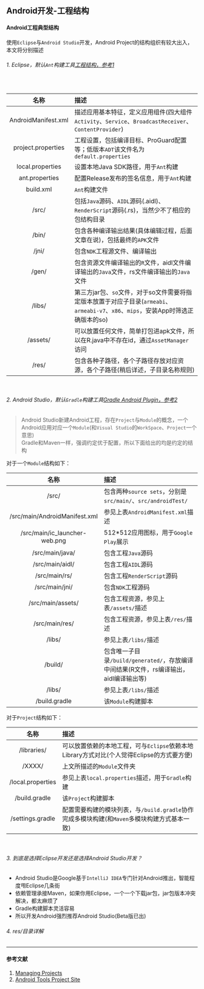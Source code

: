 ## Android开发-工程结构

#### Android工程典型结构  
使用`Eclipse`与`Android Studio`开发，Android Project的结构组织有较大出入，本文将分别描述  
  
###### 1. Eclipse，默认`Ant`构建工具[工程结构，参考1][1]
 <br />
  
| 名称 | 描述 |
| :---: | :--- |
| AndroidManifest.xml | 描述应用基本特征，定义应用组件(四大组件`Activity`、`Service`、`BroadcastReceiver`、`ContentProvider`) |
| project.properties | 工程设置，包括编译目标、ProGuard配置等；低版本`ADT`该文件名为`default.properties` |
| local.properties | 设置本地Java SDK路径，用于`Ant`构建 |
| ant.properties | 配置Release发布的签名信息，用于`Ant`构建 |
| build.xml | `Ant`构建文件 |
| /src/ | 包括`Java`源码、`AIDL`源码(.aidl)、`RenderScript`源码(.rs)，当然少不了相应的包结构目录 |
| /bin/ | 包含各种编译输出结果(具体编辑过程，后面文章在说)，包括最终的`APK`文件 |
| /jni/ | 包含`NDK`工程源文件、编译输出 |
| /gen/ | 包含资源文件编译输出的`R`文件，aidl文件编译输出的`Java`文件，rs文件编译输出的`Java`文件 |
| /libs/ | 第三方jar包、`so`文件，对于so文件需要将指定版本放置于对应子目录(`armeabi`、`armeabi-v7`、`x86`、`mips`，安装App时筛选正确版本的so) |
| /assets/ | 可以放置任何文件，简单打包进apk文件，所以在R.java中不存在id，通过`AssetManager`访问 |
| /res/ | 包含各种子路径，各个子路径存放对应资源，各个子路径(稍后详述，子目录名称规则) |
  
<br />
  
###### 2. Android Studio，默认`Gradle`构建工具[Gradle Android Plugin，参考2][2]
> Android Studio新建Android工程，存在`Project`与`Module`的概念，一个Android应用对应一个`Module`(和`Visual Studio`的`WorkSpace`、`Project`一个意思)  
> Gradle和Maven一样，强调约定优于配置，所以下面给出的均是约定的结构  
  
对于一个`Module`结构如下：  
  
| 名称 | 描述 |
| :---: | :--- |
| /src/ | 包含两种`source sets`，分别是`src/main/`、`src/androidTest/` |
| /src/main/AndroidManifest.xml | 参见上表`AndroidManifest.xml`描述 |
| /src/main/ic_launcher-web.png | 512*512应用图标，用于`Google Play`展示 |
| /src/main/java/ | 包含工程`Java`源码 |
| /src/main/aidl/ | 包含工程`AIDL`源码 |
| /src/main/rs/ | 包含工程`RenderScript`源码 |
| /src/main/jni/ | 包含`NDK`工程源码 |
| /src/main/assets/ | 包含工程资源，参见上表`/assets/`描述 |
| /src/main/res/ | 包含工程资源，参见上表`/res/`描述 |
| /libs/ | 参见上表`/libs/`描述 |
| /build/ | 包含唯一子目录`/build/generated/`，存放编译中间结果(R文件，rs编译输出，aidl编译输出等) |
| /libs/ | 参见上表`/libs/`描述 |
| /build.gradle | 该`Module`构建脚本 |
  

对于`Project`结构如下：  
  
| 名称 | 描述 |
| :---: | :--- |
| /libraries/ | 可以放置依赖的本地工程，可与`Eclipse`依赖本地Library方式对比(个人觉得Eclipse的方式要方便) |
| /XXXX/ | 上文所描述的`Module`文件夹 |
| /local.properties | 参见上表`local.properties`描述，用于`Gradle`构建 |
| /build.gradle | 该`Project`构建脚本 |
| /settings.gradle | 配置需要构建的模块列表，与`/build.gradle`协作完成多模块构建(和`Maven`多模块构建方式基本一致) |
  
<br />
  
###### 3. 到底是选择Eclipse开发还是选择Android Studio开发？
* Android Studio是Google基于`IntelliJ IDEA`专门针对Android推出，智能程度甩Eclipse几条街
* 依赖管理承接Maven，如果你用Eclipse，一个一个下载jar包，jar包版本冲突解决，都太麻烦了
* Gradle构建脚本灵活容易
* 所以开发Android强烈推荐Android Studio(Beta版已出)
  
###### 4. res/目录详解


---
#### 参考文献
1. [Managing Projects][1]
2. [Android Tools Project Site][2]


[1]: http://developer.android.com/intl/zh-cn/tools/projects/index.html "Managing Projects"
[2]: http://tools.android.com/tech-docs/new-build-system/user-guide